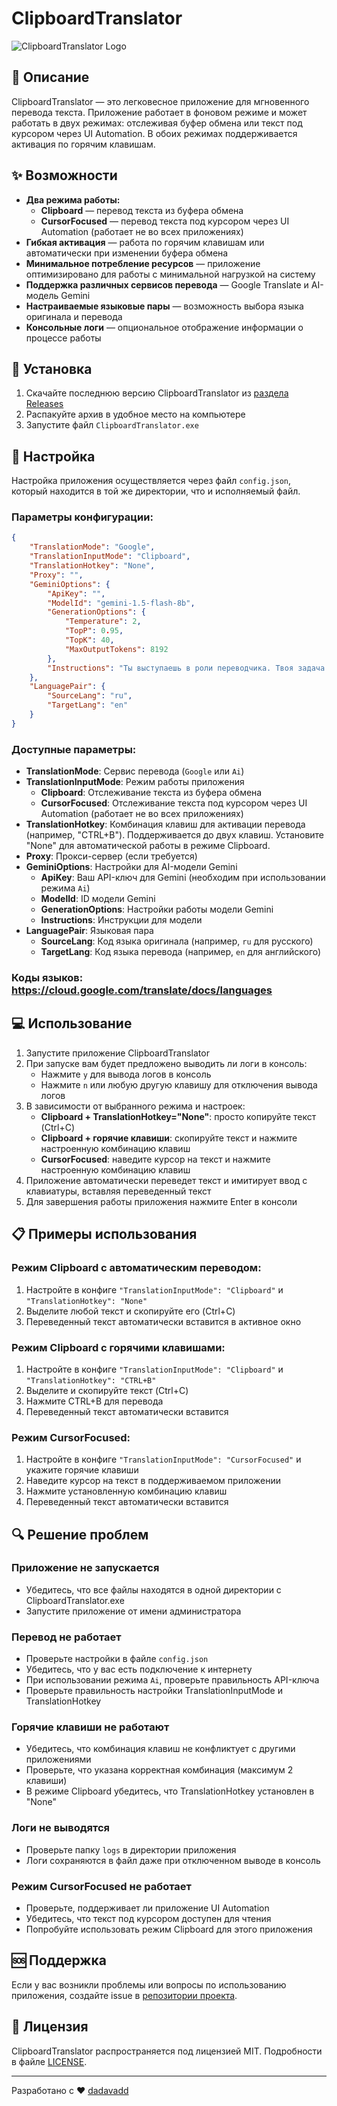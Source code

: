 # ClipboardTranslator

![ClipboardTranslator Logo](ClipboardTranslator/icon.ico)

## 📝 Описание

ClipboardTranslator — это легковесное приложение для мгновенного перевода текста. Приложение работает в фоновом режиме и может работать в двух режимах: отслеживая буфер обмена или текст под курсором через UI Automation. В обоих режимах поддерживается активация по горячим клавишам.

## ✨ Возможности

- **Два режима работы:**
  - **Clipboard** — перевод текста из буфера обмена
  - **CursorFocused** — перевод текста под курсором через UI Automation (работает не во всех приложениях)
- **Гибкая активация** — работа по горячим клавишам или автоматически при изменении буфера обмена
- **Минимальное потребление ресурсов** — приложение оптимизировано для работы с минимальной нагрузкой на систему
- **Поддержка различных сервисов перевода** — Google Translate и AI-модель Gemini
- **Настраиваемые языковые пары** — возможность выбора языка оригинала и перевода
- **Консольные логи** — опциональное отображение информации о процессе работы

## 🚀 Установка

1. Скачайте последнюю версию ClipboardTranslator из [раздела Releases](https://github.com/dadavadd/ClipboardTranslator/releases)
2. Распакуйте архив в удобное место на компьютере
3. Запустите файл `ClipboardTranslator.exe`

## 🔧 Настройка

Настройка приложения осуществляется через файл `config.json`, который находится в той же директории, что и исполняемый файл.

### Параметры конфигурации:

```json
{
    "TranslationMode": "Google",
    "TranslationInputMode": "Clipboard",
    "TranslationHotkey": "None",
    "Proxy": "",
    "GeminiOptions": {
        "ApiKey": "",
        "ModelId": "gemini-1.5-flash-8b",
        "GenerationOptions": {
            "Temperature": 2,
            "TopP": 0.95,
            "TopK": 40,
            "MaxOutputTokens": 8192
        },
        "Instructions": "Ты выступаешь в роли переводчика. Твоя задача - точно перевести предоставленный текст с языка {0} на язык {1}..."
    },
    "LanguagePair": {
        "SourceLang": "ru",
        "TargetLang": "en"
    }
}
```

### Доступные параметры:

- **TranslationMode**: Сервис перевода (`Google` или `Ai`)
- **TranslationInputMode**: Режим работы приложения
  - **Clipboard**: Отслеживание текста из буфера обмена
  - **CursorFocused**: Отслеживание текста под курсором через UI Automation (работает не во всех приложениях)
- **TranslationHotkey**: Комбинация клавиш для активации перевода (например, "CTRL+B"). Поддерживается до двух клавиш. Установите "None" для автоматической работы в режиме Clipboard.
- **Proxy**: Прокси-сервер (если требуется)
- **GeminiOptions**: Настройки для AI-модели Gemini
  - **ApiKey**: Ваш API-ключ для Gemini (необходим при использовании режима `Ai`)
  - **ModelId**: ID модели Gemini
  - **GenerationOptions**: Настройки работы модели Gemini
  - **Instructions**: Инструкции для модели
- **LanguagePair**: Языковая пара
  - **SourceLang**: Код языка оригинала (например, `ru` для русского)
  - **TargetLang**: Код языка перевода (например, `en` для английского)

### Коды языков: https://cloud.google.com/translate/docs/languages

## 💻 Использование

1. Запустите приложение ClipboardTranslator
2. При запуске вам будет предложено выводить ли логи в консоль:
   - Нажмите `y` для вывода логов в консоль
   - Нажмите `n` или любую другую клавишу для отключения вывода логов
3. В зависимости от выбранного режима и настроек:
   - **Clipboard + TranslationHotkey="None"**: просто копируйте текст (Ctrl+C)
   - **Clipboard + горячие клавиши**: скопируйте текст и нажмите настроенную комбинацию клавиш
   - **CursorFocused**: наведите курсор на текст и нажмите настроенную комбинацию клавиш
4. Приложение автоматически переведет текст и имитирует ввод с клавиатуры, вставляя переведенный текст
5. Для завершения работы приложения нажмите Enter в консоли

## 📋 Примеры использования

### Режим Clipboard с автоматическим переводом:
1. Настройте в конфиге `"TranslationInputMode": "Clipboard"` и `"TranslationHotkey": "None"`
2. Выделите любой текст и скопируйте его (Ctrl+C)
3. Переведенный текст автоматически вставится в активное окно

### Режим Clipboard с горячими клавишами:
1. Настройте в конфиге `"TranslationInputMode": "Clipboard"` и `"TranslationHotkey": "CTRL+B"`
2. Выделите и скопируйте текст (Ctrl+C)
3. Нажмите CTRL+B для перевода
4. Переведенный текст автоматически вставится

### Режим CursorFocused:
1. Настройте в конфиге `"TranslationInputMode": "CursorFocused"` и укажите горячие клавиши
2. Наведите курсор на текст в поддерживаемом приложении
3. Нажмите установленную комбинацию клавиш
4. Переведенный текст автоматически вставится

## 🔍 Решение проблем

### Приложение не запускается
- Убедитесь, что все файлы находятся в одной директории с ClipboardTranslator.exe
- Запустите приложение от имени администратора

### Перевод не работает
- Проверьте настройки в файле `config.json`
- Убедитесь, что у вас есть подключение к интернету
- При использовании режима `Ai`, проверьте правильность API-ключа
- Проверьте правильность настройки TranslationInputMode и TranslationHotkey

### Горячие клавиши не работают
- Убедитесь, что комбинация клавиш не конфликтует с другими приложениями
- Проверьте, что указана корректная комбинация (максимум 2 клавиши)
- В режиме Clipboard убедитесь, что TranslationHotkey установлен в "None"

### Логи не выводятся
- Проверьте папку `logs` в директории приложения
- Логи сохраняются в файл даже при отключенном выводе в консоль

### Режим CursorFocused не работает
- Проверьте, поддерживает ли приложение UI Automation
- Убедитесь, что текст под курсором доступен для чтения
- Попробуйте использовать режим Clipboard для этого приложения

## 🆘 Поддержка

Если у вас возникли проблемы или вопросы по использованию приложения, создайте issue в [репозитории проекта](https://github.com/dadavadd/ClipboardTranslator/issues).

## 📄 Лицензия

ClipboardTranslator распространяется под лицензией MIT. Подробности в файле [LICENSE](ClipboardTranslator/blob/master/LICENSE.txt).

---

Разработано с ❤️ [dadavadd](https://github.com/dadavadd)
